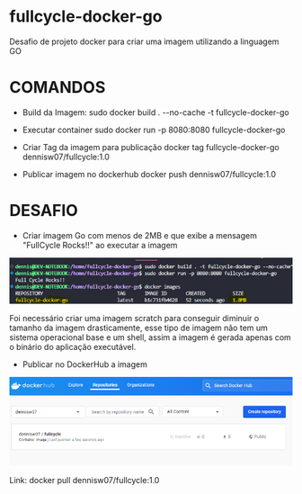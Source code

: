 # fullcycle-docker-go

Desafio de projeto docker para criar uma imagem utilizando a linguagem GO

# COMANDOS

- Build da Imagem:
sudo docker build . --no-cache -t fullcycle-docker-go

- Executar container
sudo docker run -p 8080:8080 fullcycle-docker-go

- Criar Tag da imagem para publicação
docker tag fullcycle-docker-go dennisw07/fullcycle:1.0

- Publicar imagem no dockerhub
docker push dennisw07/fullcycle:1.0

# DESAFIO

- Criar imagem Go com menos de 2MB e que exibe a mensagem "FullCycle Rocks!!" ao executar a imagem

![Imagem com menos de 2MB](docker_go.png)

Foi necessário criar uma imagem scratch para conseguir diminuir o tamanho da imagem drasticamente, esse tipo de imagem não tem um sistema operacional base e um shell, assim a imagem é gerada apenas com o binário do aplicação executável.

- Publicar no DockerHub a imagem

![Imagem com menos de 2MB](docker_hub.png)

Link: docker pull dennisw07/fullcycle:1.0

